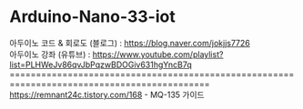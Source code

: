 # Arduino-Nano-33-iot

아두이노 코드 & 회로도 (블로그) : https://blog.naver.com/jokjjs7726 <br/>
아두이노 강좌 (유튜브) : https://www.youtube.com/playlist?list=PLHWeJv86qvJbPqzwBDOGiv631hgYncB7q <br/>
============================================================================================<br/>
https://remnant24c.tistory.com/168 - MQ-135 가이드
